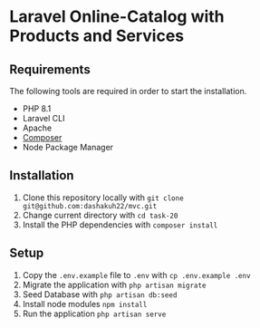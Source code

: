 # Laravel Online-Catalog with Products and Services

## Requirements

The following tools are required in order to start the installation.

- PHP 8.1
- Laravel CLI
- Apache
- [Composer](https://getcomposer.org/download/)
- Node Package Manager

## Installation

1. Clone this repository locally with `git clone git@github.com:dashakuh22/mvc.git`
2. Change current directory with `cd task-20`
3. Install the PHP dependencies with `composer install`

## Setup
1. Copy the `.env.example` file to `.env` with `cp .env.example .env`
2. Migrate the application with `php artisan migrate`
3. Seed Database with `php artisan db:seed`
4. Install node modules `npm install`
5. Run the application `php artisan serve`
